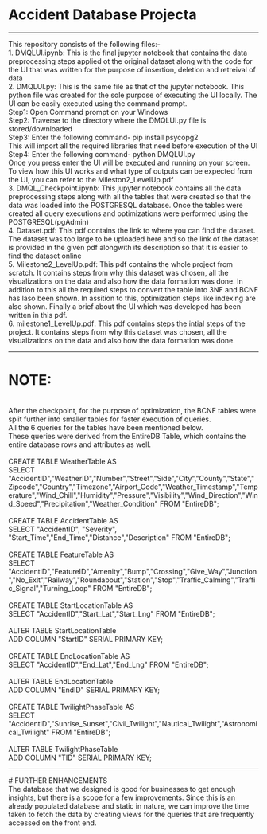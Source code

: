 # Accident Database Projecta
<hr>
This repository consists of the following files:-<br>
1. DMQLUI.ipynb: This is the final jupyter notebook that contains the data preprocessing steps applied ot the original dataset along with the code for the UI that was written for the purpose of insertion, deletion and retreival of data
<br>2. DMQLUI.py: This is the same file as that of the jupyter notebook. This python file was created for the sole purpose of executing the UI locally. The UI can be easily executed using the command prompt. 
<br>Step1: Open Command prompt on your Windows 
<br>Step2: Traverse to the directory where the DMQLUI.py file is stored/downloaded
<br>Step3: Enter the following command- pip install psycopg2
<br>This will import all the required libraries that need before execution of the UI
<br>Step4: Enter the following command- python DMQLUI.py
<br>Once you press enter the UI will be executed and running on your screen. To view how this UI works and what type of outputs can be expected from the UI, you can refer to the Mileston2_LevelUp.pdf
<br>3. DMQL_Checkpoint.ipynb: This jupyter notebook contains all the data preprocessing steps along with all the tables that were created so that the data was loaded into the POSTGRESQL database. Once the tables were created all query executions and optimizations were performed using the POSTGRESQL(pgAdmin)
<br>4. Dataset.pdf: This pdf contains the link to where you can find the dataset. The dataset was too large to be uploaded here and so the link of the dataset is provided in the given pdf alongwith its description so that it is easier to find the dataset online
<br>5. Milestone2_LevelUp.pdf: This pdf contains the whole project from scratch. It contains steps from why this dataset was chosen, all the visualizations on the data and also how the data formation was done. In addition to this all the required steps to convert the table into 3NF and BCNF has laso been shown. In assition to this, optimization steps like indexing are also shown. Finally a brief about the UI which was developed has been written in this pdf.
<br>6. milestone1_LevelUp.pdf: This pdf contains steps the intial steps of the project. It contains steps from why this dataset was chosen, all the visualizations on the data and also how the data formation was done.
<hr>
 
# NOTE: 
<br>After the checkpoint, for the purpose of optimization, the BCNF tables were split further into smaller tables for faster execution of queries.
<br>All the 6 queries for the tables have been mentioned below.
<br>These queries were derived from the EntireDB Table, which contains the entire database rows and attributes as well. 
<br>
<br>CREATE TABLE WeatherTable AS
<br>SELECT "AccidentID","WeatherID","Number","Street","Side","City","County","State","Zipcode","Country","Timezone","Airport_Code","Weather_Timestamp","Temperature","Wind_Chill","Humidity","Pressure","Visibility","Wind_Direction","Wind_Speed","Precipitation","Weather_Condition" FROM "EntireDB";
<br>
<br>CREATE TABLE AccidentTable AS
<br>SELECT "AccidentID", "Severity", "Start_Time","End_Time","Distance","Description" FROM "EntireDB";
<br>
<br>CREATE TABLE FeatureTable AS
<br>SELECT "AccidentID","FeatureID","Amenity","Bump","Crossing","Give_Way","Junction","No_Exit","Railway","Roundabout","Station","Stop","Traffic_Calming","Traffic_Signal","Turning_Loop" FROM "EntireDB";
<br>
<br>CREATE TABLE StartLocationTable AS
<br>SELECT "AccidentID","Start_Lat","Start_Lng" FROM "EntireDB";
<br>
<br>ALTER TABLE  StartLocationTable
<br>ADD COLUMN "StartID" SERIAL PRIMARY KEY;
<br>
<br>CREATE TABLE EndLocationTable AS
<br>SELECT "AccidentID","End_Lat","End_Lng" FROM "EntireDB";
<br>
<br>ALTER TABLE EndLocationTable
<br>ADD COLUMN "EndID" SERIAL PRIMARY KEY;
<br>
<br>CREATE TABLE TwilightPhaseTable AS
<br>SELECT "AccidentID","Sunrise_Sunset","Civil_Twilight","Nautical_Twilight","Astronomical_Twilight" FROM "EntireDB";
<br>
<br>ALTER TABLE  TwilightPhaseTable
<br>ADD COLUMN "TID" SERIAL PRIMARY KEY;
<hr>
# FURTHER ENHANCEMENTS
<br>The database that we designed is good for businesses to get enough insights, but there is a scope for a few improvements. Since this is an already populated database and static in nature, we can improve the time taken to fetch the data by creating views for the queries that are frequently accessed on the front end.
